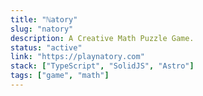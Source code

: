 ```yaml
---
title: "ℕatory"
slug: "natory"
description: A Creative Math Puzzle Game.
status: "active"
link: "https://playnatory.com"
stack: ["TypeScript", "SolidJS", "Astro"]
tags: ["game", "math"]
---
```

